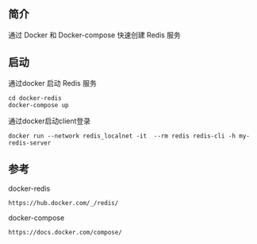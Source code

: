 ## 简介
通过 Docker 和 Docker-compose 快速创建 Redis 服务

## 启动
通过docker 启动 Redis 服务
```
cd docker-redis
docker-compose up
```

通过docker启动client登录
```
docker run --network redis_localnet -it  --rm redis redis-cli -h my-redis-server
```

## 参考
docker-redis
```
https://hub.docker.com/_/redis/
```

docker-compose
```
https://docs.docker.com/compose/
```
